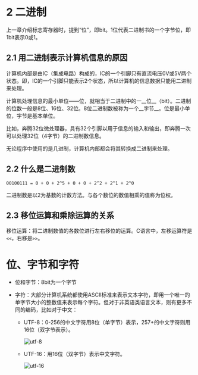 # 2 二进制

上一章介绍标志寄存器时，提到“位”，即bit。1位代表二进制书的一个字节位，即1bit表示0或1。

## 2.1 用二进制表示计算机信息的原因

计算机内部是由IC（集成电路）构成的，IC的一个引脚只有直流电压0V或5V两个状态。即，IC的一个引脚只能表示2个状态，所以计算机的信息数据只能用二进制来处理。

计算机处理信息的最小单位——位，就相当于二进制中的一__位__（bit）。二进制的位数一般是8位、16位、32位。8位二进制数被称为一个__字节__。位是最小单位，字节是基本单位。

比如，奔腾32位微处理器，具有32个引脚以用于信息的输入和输出，即奔腾一次可以处理32位（4字节）的二进制数信息。

无论程序中使用的是几进制，计算机内部都会将其转换成二进制来处理。

## 2.2 什么是二进制数

`00100111 = 0 + 0 + 2^5 + 0 + 0 + 2^2 + 2^1 + 2^0`

二进制数是以2为基数的计数方法。与各个数位的数值相乘的值称为位权。

## 2.3 移位运算和乘除运算的关系

移位运算：将二进制数值的各数位进行左右移位的运算。C语言中，左移运算符是`<<`，右移是`>>`。



# 位、字节和字符

- 位和字节：8bit为一个字节

- 字符：大部分计算机系统都使用ASCII标准来表示文本字符，即用一个唯一的单字节大小的整数值来表示每个字符。但对于非英语类语言文本，则有更多不同的编码，比如对于中文：

  - UTF-8：0-256的中文字符用8位（单字节）表示，257+的中文字符则用16位（双字节表示）。

    ![utf-8](https://pic3.zhimg.com/80/v2-9825aa0d17bdcc46ee74331b938e951a_720w.jpg)

  - UTF-16：用16位（双字节）表示中文字符。

    ![utf-16](https://pic2.zhimg.com/80/v2-3f71c244381f21d0b34727f1a6307571_720w.jpg)

